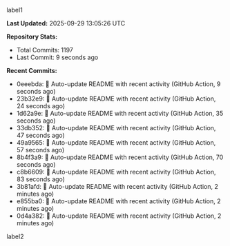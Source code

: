 
label1 
<!-- ACTIVITY_START -->
**Last Updated:** 2025-09-29 13:05:26 UTC

**Repository Stats:**
- Total Commits: 1197
- Last Commit: 9 seconds ago

**Recent Commits:**
- 0eeebda: 🤖 Auto-update README with recent activity (GitHub Action, 9 seconds ago)
- 23b32e9: 🤖 Auto-update README with recent activity (GitHub Action, 24 seconds ago)
- 1d62a9e: 🤖 Auto-update README with recent activity (GitHub Action, 35 seconds ago)
- 33db352: 🤖 Auto-update README with recent activity (GitHub Action, 47 seconds ago)
- 49a9565: 🤖 Auto-update README with recent activity (GitHub Action, 57 seconds ago)
- 8b4f3a9: 🤖 Auto-update README with recent activity (GitHub Action, 70 seconds ago)
- c8b6609: 🤖 Auto-update README with recent activity (GitHub Action, 83 seconds ago)
- 3b81afd: 🤖 Auto-update README with recent activity (GitHub Action, 2 minutes ago)
- e855ba0: 🤖 Auto-update README with recent activity (GitHub Action, 2 minutes ago)
- 0d4a382: 🤖 Auto-update README with recent activity (GitHub Action, 2 minutes ago)
<!-- ACTIVITY_END -->

label2
